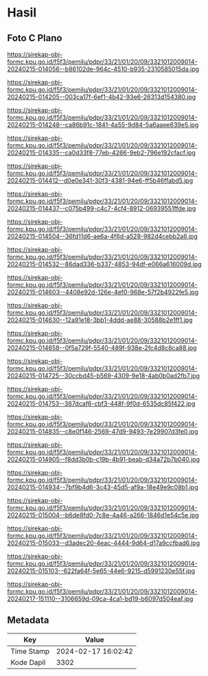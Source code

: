 # Hasil

## Foto C Plano

https://sirekap-obj-formc.kpu.go.id/f5f3/pemilu/pdpr/33/21/01/20/09/3321012009014-20240215-014056--b86102de-964c-4510-b935-2310585015da.jpg

https://sirekap-obj-formc.kpu.go.id/f5f3/pemilu/pdpr/33/21/01/20/09/3321012009014-20240215-014205--003ca17f-6ef1-4b42-93e6-26313d154380.jpg

https://sirekap-obj-formc.kpu.go.id/f5f3/pemilu/pdpr/33/21/01/20/09/3321012009014-20240215-014248--ca86b91c-1841-4a55-9d84-5a6aaee639e5.jpg

https://sirekap-obj-formc.kpu.go.id/f5f3/pemilu/pdpr/33/21/01/20/09/3321012009014-20240215-014335--ca0d33f8-77eb-4266-9eb2-796e192cfacf.jpg

https://sirekap-obj-formc.kpu.go.id/f5f3/pemilu/pdpr/33/21/01/20/09/3321012009014-20240215-014412--d0e0e341-30f3-4381-94e6-ff5b46ffabd5.jpg

https://sirekap-obj-formc.kpu.go.id/f5f3/pemilu/pdpr/33/21/01/20/09/3321012009014-20240215-014437--c075b499-c4c7-4cf4-8912-06939551ffde.jpg

https://sirekap-obj-formc.kpu.go.id/f5f3/pemilu/pdpr/33/21/01/20/09/3321012009014-20240215-014504--36fd11d6-ae6a-4f6d-a528-982d4cebb2a6.jpg

https://sirekap-obj-formc.kpu.go.id/f5f3/pemilu/pdpr/33/21/01/20/09/3321012009014-20240215-014532--86dad336-b337-4853-94df-e066a616009d.jpg

https://sirekap-obj-formc.kpu.go.id/f5f3/pemilu/pdpr/33/21/01/20/09/3321012009014-20240215-014603--4408e92d-126e-4ef0-968e-57f2b4922fe5.jpg

https://sirekap-obj-formc.kpu.go.id/f5f3/pemilu/pdpr/33/21/01/20/09/3321012009014-20240215-014630--12a91e18-3bb1-4ddd-ae88-30588b2e1ff1.jpg

https://sirekap-obj-formc.kpu.go.id/f5f3/pemilu/pdpr/33/21/01/20/09/3321012009014-20240215-014658--0f5a729f-5540-489f-938e-2fc4d8c8ca88.jpg

https://sirekap-obj-formc.kpu.go.id/f5f3/pemilu/pdpr/33/21/01/20/09/3321012009014-20240215-014725--30ccbd45-b569-4309-9e18-4ab0b0ad2fb7.jpg

https://sirekap-obj-formc.kpu.go.id/f5f3/pemilu/pdpr/33/21/01/20/09/3321012009014-20240215-014753--367dcaf6-cbf3-448f-9f0d-6535dc85f422.jpg

https://sirekap-obj-formc.kpu.go.id/f5f3/pemilu/pdpr/33/21/01/20/09/3321012009014-20240215-014835--c8e0f146-2569-47d9-9493-7e29907d3fe0.jpg

https://sirekap-obj-formc.kpu.go.id/f5f3/pemilu/pdpr/33/21/01/20/09/3321012009014-20240215-014905--f8dd3b0b-c19b-4b91-beab-d34a72b7b040.jpg

https://sirekap-obj-formc.kpu.go.id/f5f3/pemilu/pdpr/33/21/01/20/09/3321012009014-20240215-014934--7bf9b4d6-3c43-45d5-af9a-18e49e9c08b1.jpg

https://sirekap-obj-formc.kpu.go.id/f5f3/pemilu/pdpr/33/21/01/20/09/3321012009014-20240215-015004--b6de8fd0-7c8e-4a46-a266-1846d1e54c5e.jpg

https://sirekap-obj-formc.kpu.go.id/f5f3/pemilu/pdpr/33/21/01/20/09/3321012009014-20240215-015033--d3adec20-4eac-4444-9d64-d17a9ccfbad6.jpg

https://sirekap-obj-formc.kpu.go.id/f5f3/pemilu/pdpr/33/21/01/20/09/3321012009014-20240215-015103--622fa64f-5e65-44e6-9215-d5991230e55f.jpg

https://sirekap-obj-formc.kpu.go.id/f5f3/pemilu/pdpr/33/21/01/20/09/3321012009014-20240217-151110--3106659d-09ca-4ca1-bd19-b6097d504eaf.jpg


## Metadata

| Key        | Value               |
| ---------- | ------------------- |
| Time Stamp | 2024-02-17 16:02:42 |
| Kode Dapil | 3302                |



